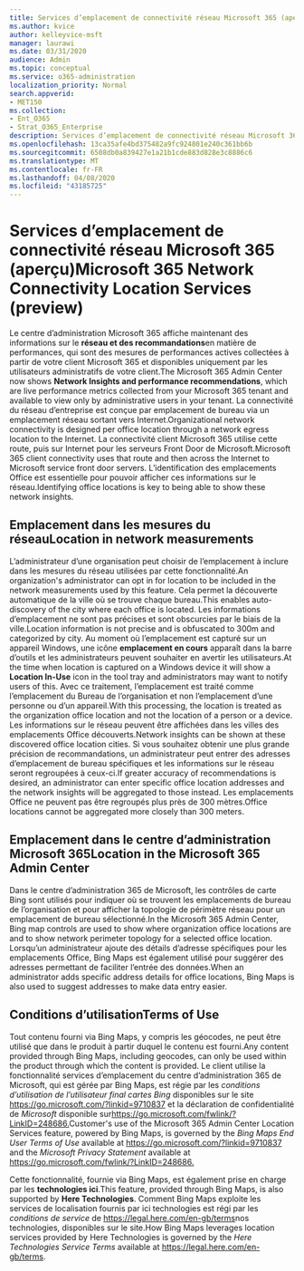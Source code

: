 ```yaml
---
title: Services d’emplacement de connectivité réseau Microsoft 365 (aperçu)
ms.author: kvice
author: kelleyvice-msft
manager: laurawi
ms.date: 03/31/2020
audience: Admin
ms.topic: conceptual
ms.service: o365-administration
localization_priority: Normal
search.appverid:
- MET150
ms.collection:
- Ent_O365
- Strat_O365_Enterprise
description: Services d’emplacement de connectivité réseau Microsoft 365 (aperçu)
ms.openlocfilehash: 13ca35afe4bd375482a9fc924801e240c361bb6b
ms.sourcegitcommit: 6508db0a839427e1a21b1cde883d828e3c8886c6
ms.translationtype: MT
ms.contentlocale: fr-FR
ms.lasthandoff: 04/08/2020
ms.locfileid: "43185725"
---
```

# <a name="microsoft-365-network-connectivity-location-services-preview"></a><span data-ttu-id="c4b1c-103">Services d’emplacement de connectivité réseau Microsoft 365 (aperçu)</span><span class="sxs-lookup"><span data-stu-id="c4b1c-103">Microsoft 365 Network Connectivity Location Services (preview)</span></span>

<span data-ttu-id="c4b1c-104">Le centre d’administration Microsoft 365 affiche maintenant des informations sur le **réseau et des recommandations**en matière de performances, qui sont des mesures de performances actives collectées à partir de votre client Microsoft 365 et disponibles uniquement par les utilisateurs administratifs de votre client.</span><span class="sxs-lookup"><span data-stu-id="c4b1c-104">The Microsoft 365 Admin Center now shows **Network Insights and performance recommendations**, which are live performance metrics collected from your Microsoft 365 tenant and available to view only by administrative users in your tenant.</span></span> <span data-ttu-id="c4b1c-105">La connectivité du réseau d’entreprise est conçue par emplacement de bureau via un emplacement réseau sortant vers Internet.</span><span class="sxs-lookup"><span data-stu-id="c4b1c-105">Organizational network connectivity is designed per office location through a network egress location to the Internet.</span></span> <span data-ttu-id="c4b1c-106">La connectivité client Microsoft 365 utilise cette route, puis sur Internet pour les serveurs Front Door de Microsoft.</span><span class="sxs-lookup"><span data-stu-id="c4b1c-106">Microsoft 365 client connectivity uses that route and then across the Internet to Microsoft service front door servers.</span></span> <span data-ttu-id="c4b1c-107">L’identification des emplacements Office est essentielle pour pouvoir afficher ces informations sur le réseau.</span><span class="sxs-lookup"><span data-stu-id="c4b1c-107">Identifying office locations is key to being able to show these network insights.</span></span>

## <a name="location-in-network-measurements"></a><span data-ttu-id="c4b1c-108">Emplacement dans les mesures du réseau</span><span class="sxs-lookup"><span data-stu-id="c4b1c-108">Location in network measurements</span></span>

<span data-ttu-id="c4b1c-109">L’administrateur d’une organisation peut choisir de l’emplacement à inclure dans les mesures du réseau utilisées par cette fonctionnalité.</span><span class="sxs-lookup"><span data-stu-id="c4b1c-109">An organization's administrator can opt in for location to be included in the network measurements used by this feature.</span></span> <span data-ttu-id="c4b1c-110">Cela permet la découverte automatique de la ville où se trouve chaque bureau.</span><span class="sxs-lookup"><span data-stu-id="c4b1c-110">This enables auto-discovery of the city where each office is located.</span></span> <span data-ttu-id="c4b1c-111">Les informations d’emplacement ne sont pas précises et sont obscurcies par le biais de la ville.</span><span class="sxs-lookup"><span data-stu-id="c4b1c-111">Location information is not precise and is obfuscated to 300m and categorized by city.</span></span> <span data-ttu-id="c4b1c-112">Au moment où l’emplacement est capturé sur un appareil Windows, une icône **emplacement en cours** apparaît dans la barre d’outils et les administrateurs peuvent souhaiter en avertir les utilisateurs.</span><span class="sxs-lookup"><span data-stu-id="c4b1c-112">At the time when location is captured on a Windows device it will show a **Location In-Use** icon in the tool tray and administrators may want to notify users of this.</span></span> <span data-ttu-id="c4b1c-113">Avec ce traitement, l’emplacement est traité comme l’emplacement du Bureau de l’organisation et non l’emplacement d’une personne ou d’un appareil.</span><span class="sxs-lookup"><span data-stu-id="c4b1c-113">With this processing, the location is treated as the organization office location and not the location of a person or a device.</span></span> <span data-ttu-id="c4b1c-114">Les informations sur le réseau peuvent être affichées dans les villes des emplacements Office découverts.</span><span class="sxs-lookup"><span data-stu-id="c4b1c-114">Network insights can be shown at these discovered office location cities.</span></span> <span data-ttu-id="c4b1c-115">Si vous souhaitez obtenir une plus grande précision de recommandations, un administrateur peut entrer des adresses d’emplacement de bureau spécifiques et les informations sur le réseau seront regroupées à ceux-ci.</span><span class="sxs-lookup"><span data-stu-id="c4b1c-115">If greater accuracy of recommendations is desired, an administrator can enter specific office location addresses and the network insights will be aggregated to those instead.</span></span> <span data-ttu-id="c4b1c-116">Les emplacements Office ne peuvent pas être regroupés plus près de 300 mètres.</span><span class="sxs-lookup"><span data-stu-id="c4b1c-116">Office locations cannot be aggregated more closely than 300 meters.</span></span>

## <a name="location-in-the-microsoft-365-admin-center"></a><span data-ttu-id="c4b1c-117">Emplacement dans le centre d’administration Microsoft 365</span><span class="sxs-lookup"><span data-stu-id="c4b1c-117">Location in the Microsoft 365 Admin Center</span></span>

<span data-ttu-id="c4b1c-118">Dans le centre d’administration 365 de Microsoft, les contrôles de carte Bing sont utilisés pour indiquer où se trouvent les emplacements de bureau de l’organisation et pour afficher la topologie de périmètre réseau pour un emplacement de bureau sélectionné.</span><span class="sxs-lookup"><span data-stu-id="c4b1c-118">In the Microsoft 365 Admin Center, Bing map controls are used to show where organization office locations are and to show network perimeter topology for a selected office location.</span></span> <span data-ttu-id="c4b1c-119">Lorsqu’un administrateur ajoute des détails d’adresse spécifiques pour les emplacements Office, Bing Maps est également utilisé pour suggérer des adresses permettant de faciliter l’entrée des données.</span><span class="sxs-lookup"><span data-stu-id="c4b1c-119">When an administrator adds specific address details for office locations, Bing Maps is also used to suggest addresses to make data entry easier.</span></span>

## <a name="terms-of-use"></a><span data-ttu-id="c4b1c-120">Conditions d’utilisation</span><span class="sxs-lookup"><span data-stu-id="c4b1c-120">Terms of Use</span></span>

<span data-ttu-id="c4b1c-121">Tout contenu fourni via Bing Maps, y compris les géocodes, ne peut être utilisé que dans le produit à partir duquel le contenu est fourni.</span><span class="sxs-lookup"><span data-stu-id="c4b1c-121">Any content provided through Bing Maps, including geocodes, can only be used within the product through which the content is provided.</span></span> <span data-ttu-id="c4b1c-122">Le client utilise la fonctionnalité services d’emplacement du centre d’administration 365 de Microsoft, qui est gérée par Bing Maps, est régie par les _conditions d’utilisation de l’utilisateur final cartes Bing_ disponibles sur le site <https://go.microsoft.com/?linkid=9710837> et la déclaration de confidentialité de _Microsoft_ disponible sur<https://go.microsoft.com/fwlink/?LinkID=248686.></span><span class="sxs-lookup"><span data-stu-id="c4b1c-122">Customer's use of the Microsoft 365 Admin Center Location Services feature, powered by Bing Maps, is governed by the _Bing Maps End User Terms of Use_ available at <https://go.microsoft.com/?linkid=9710837> and the _Microsoft Privacy Statement_ available at <https://go.microsoft.com/fwlink/?LinkID=248686.></span></span>

<span data-ttu-id="c4b1c-123">Cette fonctionnalité, fournie via Bing Maps, est également prise en charge par les **technologies ici**.</span><span class="sxs-lookup"><span data-stu-id="c4b1c-123">This feature, provided through Bing Maps, is also supported by **Here Technologies**.</span></span> <span data-ttu-id="c4b1c-124">Comment Bing Maps exploite les services de localisation fournis par ici technologies est régi par les _conditions de service_ de <https://legal.here.com/en-gb/terms>nos technologies, disponibles sur le site.</span><span class="sxs-lookup"><span data-stu-id="c4b1c-124">How Bing Maps leverages location services provided by Here Technologies is governed by the _Here Technologies Service Terms_ available at <https://legal.here.com/en-gb/terms>.</span></span>
